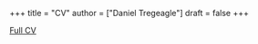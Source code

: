 +++
title = "CV"
author = ["Daniel Tregeagle"]
draft = false
+++

<style>
body {
text-align: justify}
</style>

[Full CV](/files/tregeagleCV_2025_06.pdf)
